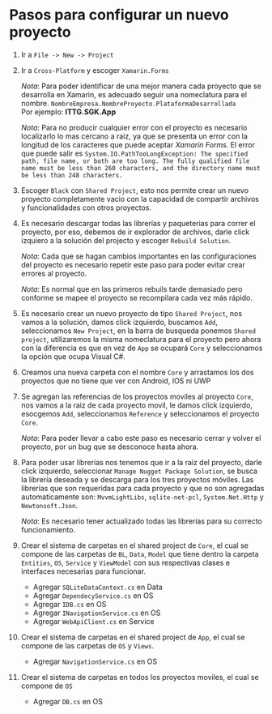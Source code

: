 # Pasos para configurar un nuevo proyecto

1. Ir a ``File -> New -> Project``
2. Ir a ``Cross-Platform`` y escoger ``Xamarin.Forms``

    *Nota*: Para poder identificar de una mejor manera cada proyecto que se desarrolla en Xamarin, es adecuado seguir una nomeclatura para el nombre.
    ``NombreEmpresa.NombreProyecto.PlataformaDesarrollada``  
    Por ejemplo: **ITTG.SGK.App**

    *Nota*: Para no producir cualquier error con el proyecto es necesario localizarlo lo mas cercano a raiz, ya que se presenta un error con la longitud de los caracteres que puede aceptar *Xamarin Forms*. El error que puede salir es ``System.IO.PathTooLongException: The specified path, file name, or both are too long. The fully qualified file name must be less than 260 characters, and the directory name must be less than 248 characters.``

3. Escoger ``Black`` con ``Shared Project``, esto nos permite crear un nuevo proyecto completamente vacio con la capacidad de compartir archivos y funcionalidades con otros proyectos.
4. Es necesario descargar todas las librerías y paqueterias para correr el proyecto, por eso, debemos de ir explorador de archivos, darle click izquiero a la solución del projecto y escoger ``Rebuild Solution``.

    *Nota*: Cada que se hagan cambios importantes en las configuraciones del proyecto es necesario repetir este paso para poder evitar crear errores al proyecto.

    *Nota*: Es normal que en las primeros rebuils tarde demasiado pero conforme se mapee el proyecto se recompilara cada vez más rápido.

5. Es necesario crear un nuevo proyecto de tipo ``Shared Project``, nos vamos a la solución, damos click izquierdo, buscamos ``Add``, seleccionamos ``New Project``, en la barra de busqueda ponemos ``Shared project``, utilizaremos la misma nomeclatura para el proyecto pero ahora con la diferencia es que en vez de ``App`` se ocupará ``Core`` y seleccionamos la opción que ocupa Visual C#.
6. Creamos una nueva carpeta con el nombre ``Core`` y arrastamos los dos proyectos que no tiene que ver con Android, IOS ni UWP
7. Se agregan las referencias de los proyectos moviles al proyecto ``Core``, nos vamos a la raiz de cada proyecto movil, le damos click izquierdo, esocgemos ``Add``, seleccionamos ``Reference`` y seleccionamos el proyecto ``Core``.

    *Nota*: Para poder llevar a cabo este paso es necesario cerrar y volver el proyecto, por un bug que se desconoce hasta ahora.

8. Para poder usar librerías nos tenemos que ir a la raiz del proyecto, darle click izquierdo, seleccionar ``Manage Nugget Package Solution``, se busca la librería deseada y se descarga para los tres proyectos móviles. Las librerías que son requeridas para cada proyecto y que no son agregadas automaticamente son: ``MvvmLightLibs``, ``sqlite-net-pcl``, ``System.Net.Http`` y ``Newtonsoft.Json``.

    *Nota*: Es necesario tener actualizado todas las librerías para su correcto funcionamiento.

9. Crear el sistema de carpetas en el shared project de ``Core``, el cual se compone de las carpetas de ``BL``, ``Data``, ``Model`` que tiene dentro la carpeta ``Entities``, ``OS``, ``Service`` y ``ViewModel`` con sus respectivas clases e interfaces necesarias para funcionar.  
    - Agregar ``SQLiteDataContext.cs`` en Data
    - Agregar ``DependecyService.cs`` en OS
    - Agregar ``IDB.cs`` en OS
    - Agregar ``INavigationService.cs`` en OS
    - Agregar ``WebApiClient.cs`` en Service
10. Crear el sistema de carpetas en el shared project de ``App``, el cual se compone de las carpetas de ``OS`` y ``Views``.
    - Agregar ``NavigationService.cs`` en OS
11. Crear el sistema de carpetas en todos los proyectos moviles, el cual se compone de ``OS``
    - Agregar ``DB.cs`` en OS